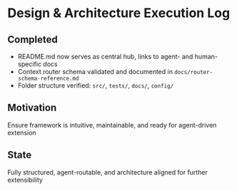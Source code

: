 # Design & Architecture Execution Log

## Completed
- README.md now serves as central hub, links to agent- and human-specific docs
- Context router schema validated and documented in `docs/router-schema-reference.md`
- Folder structure verified: `src/`, `tests/`, `docs/`, `config/`

## Motivation
Ensure framework is intuitive, maintainable, and ready for agent-driven extension

## State
Fully structured, agent-routable, and architecture aligned for further extensibility

